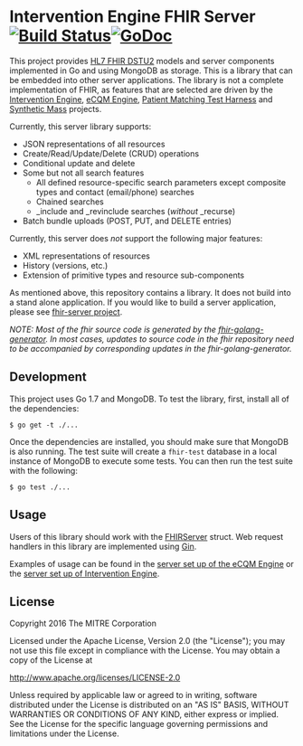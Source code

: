 Intervention Engine FHIR Server [![Build Status](https://travis-ci.org/intervention-engine/fhir.svg?branch=master)](https://travis-ci.org/intervention-engine/fhir)[![GoDoc](https://godoc.org/github.com/intervention-engine/fhir?status.svg)](https://godoc.org/github.com/intervention-engine/fhir)
===================================================================================================================================================================

This project provides [HL7 FHIR DSTU2](http://hl7.org/fhir/DSTU2/index.html) models and server components implemented in Go and using MongoDB as storage. This is a
library that can be embedded into other server applications. The library is not a complete implementation of FHIR, as features that are selected are driven by the
[Intervention Engine](https://github.com/intervention-engine/ie), [eCQM Engine](https://github.com/mitre/ecqm), [Patient Matching Test Harness](https://github.com/mitre/ptmatch)
and [Synthetic Mass](https://github.com/synthetichealth/syntheticmass) projects.

Currently, this server library supports:

-	JSON representations of all resources
-	Create/Read/Update/Delete (CRUD) operations
-	Conditional update and delete
-	Some but not all search features
	-	All defined resource-specific search parameters except composite types and contact (email/phone) searches
	-	Chained searches
	-	\_include and \_revinclude searches (*without* \_recurse)
-	Batch bundle uploads (POST, PUT, and DELETE entries)

Currently, this server does *not* support the following major features:

-	XML representations of resources
-	History (versions, etc.)
-	Extension of primitive types and resource sub-components

As mentioned above, this repository contains a library. It does not build into a stand alone application. If you would like to build a server application, please see [fhir-server project](https://github.com/mitre/fhir-server).

*NOTE: Most of the fhir source code is generated by the [fhir-golang-generator](https://github.com/intervention-engine/fhir-golang-generator). In most cases, updates to source code in the fhir repository need to be accompanied by corresponding updates in the fhir-golang-generator.*

Development
-----------

This project uses Go 1.7 and MongoDB. To test the library, first, install all of the dependencies:

```
$ go get -t ./...
```

Once the dependencies are installed, you should make sure that MongoDB is also running. The test suite
will create a `fhir-test` database in a local instance of MongoDB to execute some tests. You can then
run the test suite with the following:

```
$ go test ./...
```

Usage
-----

Users of this library should work with the [FHIRServer](https://godoc.org/github.com/intervention-engine/fhir/server#FHIRServer) struct. Web request
handlers in this library are implemented using [Gin](https://gin-gonic.github.io/gin/).

Examples of usage can be found in the [server set up of the eCQM Engine](https://github.com/mitre/ecqm/blob/master/server.go) or the
[server set up of Intervention Engine](https://github.com/intervention-engine/ie/blob/master/server.go).

License
-------

Copyright 2016 The MITRE Corporation

Licensed under the Apache License, Version 2.0 (the "License"); you may not use this file except in compliance with the License. You may obtain a copy of the License at

http://www.apache.org/licenses/LICENSE-2.0

Unless required by applicable law or agreed to in writing, software distributed under the License is distributed on an "AS IS" BASIS, WITHOUT WARRANTIES OR CONDITIONS OF ANY KIND, either express or implied. See the License for the specific language governing permissions and limitations under the License.
